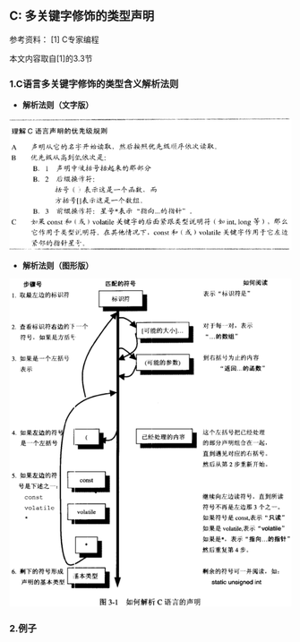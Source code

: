 ## C: 多关键字修饰的类型声明

参考资料：
\[1\] C专家编程

本文内容取自\[1\]的3.3节

### 1.C语言多关键字修饰的类型含义解析法则

* **解析法则（文字版）**

![](/assets/c013_001.PNG)

* **解析法则（图形版）**

![](/assets/c013_002.PNG)

### 2.例子


